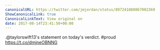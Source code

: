 ```yaml
---
canonicalURL: https://twitter.com/jmjordan/status/897241888067002369
ShowCanonicalLink: true
CanonicalLinkText: View original on
date: 2017-08-14T23:41:50+00:00
---
```

.@taylorswift13's statement on today's verdict. #proud https://t.co/dmjneOBNNG